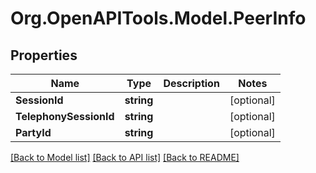 
# Org.OpenAPITools.Model.PeerInfo

## Properties

Name | Type | Description | Notes
------------ | ------------- | ------------- | -------------
**SessionId** | **string** |  | [optional] 
**TelephonySessionId** | **string** |  | [optional] 
**PartyId** | **string** |  | [optional] 

[[Back to Model list]](../README.md#documentation-for-models)
[[Back to API list]](../README.md#documentation-for-api-endpoints)
[[Back to README]](../README.md)

